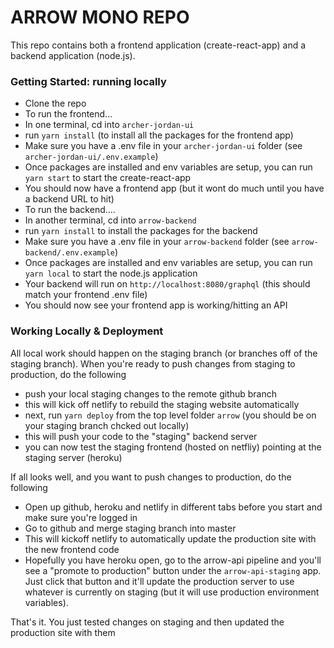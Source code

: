 # ARROW MONO REPO

This repo contains both a frontend application (create-react-app) and a backend application (node.js).

### Getting Started: running locally

- Clone the repo
- To run the frontend...
- In one terminal, cd into `archer-jordan-ui`
- run `yarn install` (to install all the packages for the frontend app)
- Make sure you have a .env file in your `archer-jordan-ui` folder (see `archer-jordan-ui/.env.example`)
- Once packages are installed and env variables are setup, you can run `yarn start` to start the create-react-app
- You should now have a frontend app (but it wont do much until you have a backend URL to hit)
- To run the backend....
- In another terminal, cd into `arrow-backend`
- run `yarn install` to install the packages for the backend
- Make sure you have a .env file in your `arrow-backend` folder (see `arrow-backend/.env.example`)
- Once packages are installed and env variables are setup, you can run `yarn local` to start the node.js application
- Your backend will run on `http://localhost:8080/graphql` (this should match your frontend .env file)
- You should now see your frontend app is working/hitting an API

### Working Locally & Deployment

All local work should happen on the staging branch (or branches off of the staging branch). When you're ready to push changes from staging to production, do the following

- push your local staging changes to the remote github branch
- this will kick off netlify to rebuild the staging website automatically
- next, run `yarn deploy` from the top level folder `arrow` (you should be on your staging branch chcked out locally)
- this will push your code to the "staging" backend server
- you can now test the staging frontend (hosted on netfliy) pointing at the staging server (heroku)

If all looks well, and you want to push changes to production, do the following

- Open up github, heroku and netlify in different tabs before you start and make sure you're logged in
- Go to github and merge staging branch into master
- This will kickoff netlify to automatically update the production site with the new frontend code
- Hopefully you have heroku open, go to the arrow-api pipeline and you'll see a "promote to production" button under the `arrow-api-staging` app. Just click that button and it'll update the production server to use whatever is currently on staging (but it will use production environment variables).

That's it. You just tested changes on staging and then updated the production site with them
